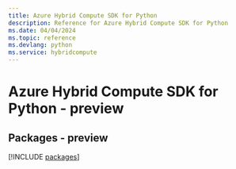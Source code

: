 ```yaml
---
title: Azure Hybrid Compute SDK for Python
description: Reference for Azure Hybrid Compute SDK for Python
ms.date: 04/04/2024
ms.topic: reference
ms.devlang: python
ms.service: hybridcompute
---
```

# Azure Hybrid Compute SDK for Python - preview
## Packages - preview
[!INCLUDE [packages](hybrid-compute-index.md)]